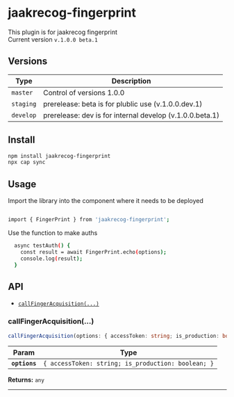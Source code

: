 # jaakrecog-fingerprint

This plugin is for jaakrecog fingerprint  
Current version `v.1.0.0 beta.1` 

## Versions
| Type               | Description |
|--------------------|-------------|
| `master` | Control of versions 1.0.0|
| `staging`          | prerelease: beta is for plublic use (v.1.0.0.dev.1) |
| `develop`       | prerelease: dev is for internal develop (v.1.0.0.beta.1) |

## Install

```bash
npm install jaakrecog-fingerprint
npx cap sync
```
## Usage
Import the library into the component where it needs to be deployed
```bash

import { FingerPrint } from 'jaakrecog-fingerprint';
```
Use the function to make auths
```bash
  async testAuth() {
    const result = await FingerPrint.echo(options);
    console.log(result);
  }
```
## API

<docgen-index>

* [`callFingerAcquisition(...)`](#callfingeracquisition)

</docgen-index>

<docgen-api>
<!--Update the source file JSDoc comments and rerun docgen to update the docs below-->

### callFingerAcquisition(...)

```typescript
callFingerAcquisition(options: { accessToken: string; is_production: boolean; }) => any
```

| Param         | Type                                                          |
| ------------- | ------------------------------------------------------------- |
| **`options`** | <code>{ accessToken: string; is_production: boolean; }</code> |


**Returns:** <code>any</code>

--------------------

</docgen-api>
